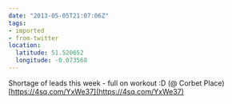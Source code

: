 ```yaml
---
date: "2013-05-05T21:07:06Z"
tags:
- imported
- from-twitter
location:
  latitude: 51.520652
  longitude: -0.073568
---
```

Shortage of leads this week - full on workout :D \(@ Corbet Place) [https://4sq.com/YxWe37](https://4sq.com/YxWe37)
